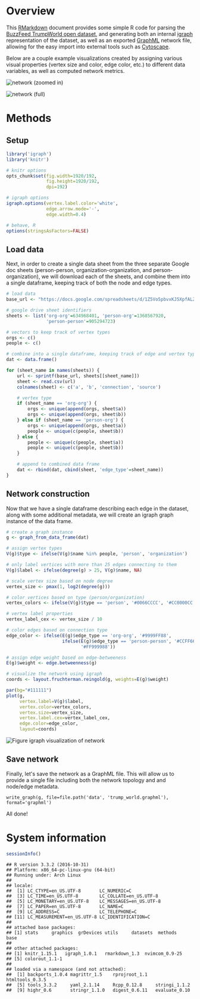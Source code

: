 Overview
========

This [RMarkdown](http://rmarkdown.rstudio.com/) document provides some simple R code for parsing the [BuzzFeed TrumpWorld open dataset](https://www.buzzfeed.com/johntemplon/help-us-map-trumpworld?utm_term=.prXl6l32Z#.id0L5LXdZ), and generating both an internal [igraph](http://igraph.org/r/) representation of the dataset, as well as an exported [GraphML](http://graphml.graphdrawing.org/) network file, allowing for the easy import into external tools such as [Cytoscape](http://www.cytoscape.org/).

Below are a couple example visualizations created by assigning various visual properties (vertex size and color, edge color, etc.) to different data variables, as well as computed network metrics.

![network (zoomed in)](img/network-cytoscape-zoomed.png)

![network (full)](img/network-cytoscape-full.png)

Methods
=======

Setup
-----

``` r
library('igraph')
library('knitr')

# knitr options
opts_chunk$set(fig.width=1920/192,
               fig.height=1920/192,
               dpi=192)

# igraph options
igraph.options(vertex.label.color='white', 
               edge.arrow.mode='-',
               edge.width=0.4)

# behave, R
options(stringsAsFactors=FALSE)
```

Load data
---------

Next, in order to create a single data sheet from the three separate Google doc sheets (person-person, organization-organization, and person-organization), we will download each of the sheets, and combine them into a single dataframe, keeping track of both the node and edge types.

``` r
# load data
base_url <- "https://docs.google.com/spreadsheets/d/1Z5Vo5pbvxKJ5XpfALZXvCzW26Cl4we3OaN73K9Ae5Ss/pub?gid=%d&output=csv"

# google drive sheet identifiers
sheets <- list('org-org'=634968401, 'person-org'=1368567920,
               'person-person'=905294723)

# vectors to keep track of vertex types
orgs <- c()
people <- c()

# combine into a single dataframe, keeping track of edge and vertex types
dat <- data.frame()

for (sheet_name in names(sheets)) {
    url <- sprintf(base_url, sheets[[sheet_name]])
    sheet <- read.csv(url)
    colnames(sheet) <- c('a', 'b', 'connection', 'source')

    # vertex type
    if (sheet_name == 'org-org') {
        orgs <- unique(append(orgs, sheet$a))
        orgs <- unique(append(orgs, sheet$b))
    } else if (sheet_name == 'person-org') {
        orgs <- unique(append(orgs, sheet$a))
        people <- unique(c(people, sheet$b))
    } else {
        people <- unique(c(people, sheet$a))
        people <- unique(c(people, sheet$b))
    }

    # append to combined data frame
    dat <- rbind(dat, cbind(sheet, 'edge_type'=sheet_name))
}
```

Network construction
--------------------

Now that we have a single dataframe describing each edge in the dataset, along with some additional metadata, we will create an igraph graph instance of the data frame.

``` r
# create a graph instance
g <- graph_from_data_frame(dat)

# assign vertex types
V(g)$type <- ifelse(V(g)$name %in% people, 'person', 'organization')

# only label vertices with more than 25 edges connecting to them
V(g)$label <- ifelse(degree(g) > 25, V(g)$name, NA)

# scale vertex size based on node degree
vertex_size <- pmax(1, log2(degree(g)))

# color vertices based on type (person/organization)
vertex_colors <- ifelse(V(g)$type == 'person', '#0066CCCC', '#CC0000CC')

# vertex label properties
vertex_label_cex <- vertex_size / 10

# color edges based on connection type
edge_color <- ifelse(E(g)$edge_type == 'org-org', '#9999FF88',
                     ifelse(E(g)$edge_type == 'person-person', '#CCFF6688',
                            '#FF999988'))

# assign edge weight based on edge-betweeness
E(g)$weight <- edge.betweenness(g)

# visualize the network using igraph
coords <- layout.fruchterman.reingold(g, weights=E(g)$weight)

par(bg="#111111")
plot(g, 
     vertex.label=V(g)$label, 
     vertex.color=vertex_colors,
     vertex.size=vertex_size, 
     vertex.label.cex=vertex_label_cex,
     edge.color=edge_color,
     layout=coords)
```

![**Figure** igraph visualization of network](README_files/figure-markdown_github/trump_world_igraph-1.png)

Save network
------------

Finally, let's save the network as a GraphML file. This will allow us to provide a single file including both the network topology and and node/edge metadata.

    write_graph(g, file=file.path('data', 'trump_world.graphml'), format='graphml')

All done!

System information
==================

``` r
sessionInfo()
```

    ## R version 3.3.2 (2016-10-31)
    ## Platform: x86_64-pc-linux-gnu (64-bit)
    ## Running under: Arch Linux
    ## 
    ## locale:
    ##  [1] LC_CTYPE=en_US.UTF-8       LC_NUMERIC=C              
    ##  [3] LC_TIME=en_US.UTF-8        LC_COLLATE=en_US.UTF-8    
    ##  [5] LC_MONETARY=en_US.UTF-8    LC_MESSAGES=en_US.UTF-8   
    ##  [7] LC_PAPER=en_US.UTF-8       LC_NAME=C                 
    ##  [9] LC_ADDRESS=C               LC_TELEPHONE=C            
    ## [11] LC_MEASUREMENT=en_US.UTF-8 LC_IDENTIFICATION=C       
    ## 
    ## attached base packages:
    ## [1] stats     graphics  grDevices utils     datasets  methods   base     
    ## 
    ## other attached packages:
    ## [1] knitr_1.15.1   igraph_1.0.1   rmarkdown_1.3  nvimcom_0.9-25
    ## [5] colorout_1.1-1
    ## 
    ## loaded via a namespace (and not attached):
    ##  [1] backports_1.0.4 magrittr_1.5    rprojroot_1.1   htmltools_0.3.5
    ##  [5] tools_3.3.2     yaml_2.1.14     Rcpp_0.12.8     stringi_1.1.2  
    ##  [9] highr_0.6       stringr_1.1.0   digest_0.6.11   evaluate_0.10
